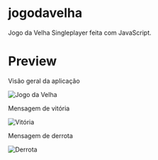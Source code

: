 # jogodavelha
Jogo da Velha Singleplayer feita com JavaScript.

# Preview
Visão geral da aplicação

![Jogo da Velha](https://imgur.com/6CRn1EI.png)

Mensagem de vitória

![Vitória](https://imgur.com/gQfDRS5.png)

Mensagem de derrota

![Derrota](https://imgur.com/NfqHSEE.png)
